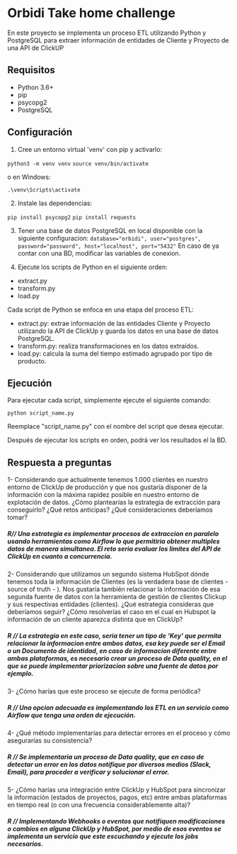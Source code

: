 # Orbidi Take home challenge

En este proyecto se implementa un proceso ETL utilizando Python y PostgreSQL para extraer información de entidades de Cliente y Proyecto de una API de ClickUP

## Requisitos

- Python 3.6+
- pip
- psycopg2
- PostgreSQL

## Configuración

1. Cree un entorno virtual 'venv' con pip y activarlo:

`python3 -m venv venv`
`source venv/bin/activate`

o en Windows:

`.\venv\Scripts\activate`


2. Instale las dependencias:

`pip install psycopg2`
`pip install requests`

3. Tener una base de datos PostgreSQL en local disponible con la siguiente configuracion:
`database="orbidi", user="postgres", password="password", host="localhost", port="5432"`
En caso de ya contar con una BD, modificar las variables de conexion.

4. Ejecute los scripts de Python en el siguiente orden:

- extract.py
- transform.py
- load.py

Cada script de Python se enfoca en una etapa del proceso ETL:

- extract.py: extrae información de las entidades Cliente y Proyecto utilizando la API de ClickUp y guarda los datos en una base de datos PostgreSQL.
- transform.py: realiza transformaciones en los datos extraídos.
- load.py: calcula la suma del tiempo estimado agrupado por tipo de producto.

## Ejecución

Para ejecutar cada script, simplemente ejecute el siguiente comando:

`python script_name.py`

Reemplace "script_name.py" con el nombre del script que desea ejecutar.

Después de ejecutar los scripts en orden, podrá ver los resultados el la BD.

## Respuesta a preguntas
1- Considerando que actualmente tenemos 1.000 clientes en nuestro entorno de
ClickUp de producción y que nos gustaría disponer de la información con la máxima
rapidez posible en nuestro entorno de explotación de datos. ¿Cómo plantearías la
estrategia de extracción para conseguirlo? ¿Qué retos anticipas? ¿Qué
consideraciones deberíamos tomar?

##### R// Una estrategia es implementar procesos de extraccion en paralelo usando herramientas como Airflow lo que permitiria obtener multiples datos de manera simultanea.  El reto seria evaluar los limites del API de ClickUp en cuanto a concurrencia. 

2-  Considerando que utilizamos un segundo sistema HubSpot dónde tenemos toda la
información de Clientes (es la verdadera base de clientes - source of truth - ). Nos
gustaría también relacionar la información de esa segunda fuente de datos con la
herramienta de gestión de clientes Clickup y sus respectivas entidades (clientes).
¿Qué estrategia consideras que deberíamos seguir? ¿Cómo resolverías el caso en
el cual en Hubspot la información de un cliente aparezca distinta que en ClickUp?

##### R // La estrategia en este caso, seria tener un tipo de 'Key' que permita relacionar la informacion entre ambos datos, esa key puede ser el Email o un Documento de identidad, en caso de informacion diferente entre ambas plataformas, es necesario crear un proceso de Data quality, en el que se puede implementar priorizacion sobre una fuente de datos por ejemplo.

3-  ¿Cómo harías que este proceso se ejecute de forma periódica?

##### R // Una opcion adecuada es implementando los ETL en un servicio como Airflow que tenga una orden de ejecución.

4-  ¿Qué método implementarías para detectar errores en el proceso y cómo
asegurarías su consistencia?

##### R // Se implementaria un proceso de Data quality, que en caso de detectar un error en los datos notifique por diversos medios (Slack, Email), para proceder a verificar y solucionar el error.

5-  ¿Cómo harías una integración entre ClickUp y HubSpot para sincronizar la
información (estados de proyectos, pagos, etc) entre ambas plataformas en tiempo
real (o con una frecuencia considerablemente alta)?

##### R // Implementando Webhooks o eventos que notifiquen modificaciones o cambios en alguna ClickUp y HubSpot, por medio de esos eventos se implementa un servicio que este escuchando y ejecute los jobs necesarios.